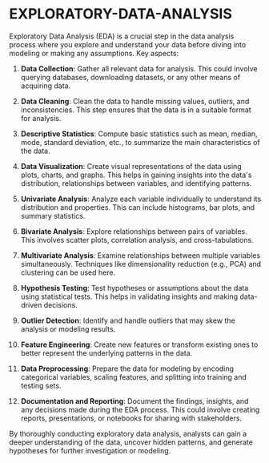 # EXPLORATORY-DATA-ANALYSIS
Exploratory Data Analysis (EDA) is a crucial step in the data analysis process where you explore and understand your data before diving into modeling or making any assumptions. Key aspects:

1. **Data Collection**: Gather all relevant data for analysis. This could involve querying databases, downloading datasets, or any other means of acquiring data.

2. **Data Cleaning**: Clean the data to handle missing values, outliers, and inconsistencies. This step ensures that the data is in a suitable format for analysis.

3. **Descriptive Statistics**: Compute basic statistics such as mean, median, mode, standard deviation, etc., to summarize the main characteristics of the data.

4. **Data Visualization**: Create visual representations of the data using plots, charts, and graphs. This helps in gaining insights into the data's distribution, relationships between variables, and identifying patterns.

5. **Univariate Analysis**: Analyze each variable individually to understand its distribution and properties. This can include histograms, bar plots, and summary statistics.

6. **Bivariate Analysis**: Explore relationships between pairs of variables. This involves scatter plots, correlation analysis, and cross-tabulations.

7. **Multivariate Analysis**: Examine relationships between multiple variables simultaneously. Techniques like dimensionality reduction (e.g., PCA) and clustering can be used here.

8. **Hypothesis Testing**: Test hypotheses or assumptions about the data using statistical tests. This helps in validating insights and making data-driven decisions.

9. **Outlier Detection**: Identify and handle outliers that may skew the analysis or modeling results.

10. **Feature Engineering**: Create new features or transform existing ones to better represent the underlying patterns in the data.

11. **Data Preprocessing**: Prepare the data for modeling by encoding categorical variables, scaling features, and splitting into training and testing sets.

12. **Documentation and Reporting**: Document the findings, insights, and any decisions made during the EDA process. This could involve creating reports, presentations, or notebooks for sharing with stakeholders.

By thoroughly conducting exploratory data analysis, analysts can gain a deeper understanding of the data, uncover hidden patterns, and generate hypotheses for further investigation or modeling.
